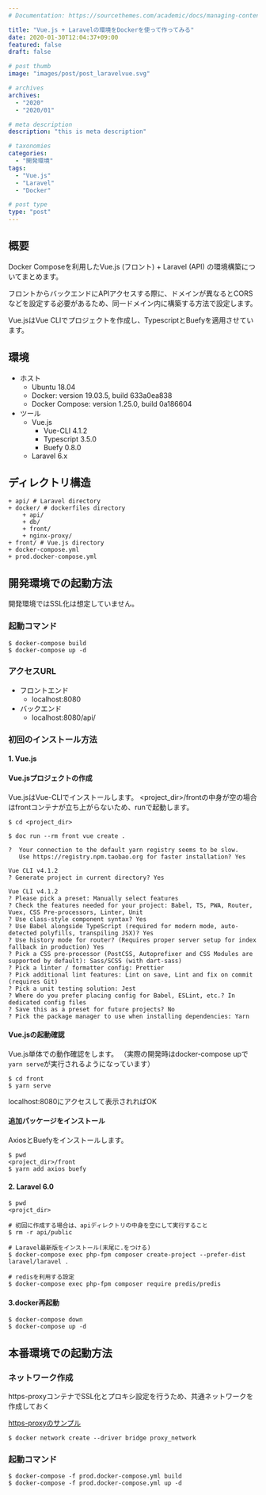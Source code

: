 ```yaml
---
# Documentation: https://sourcethemes.com/academic/docs/managing-content/

title: "Vue.js + Laravelの環境をDockerを使って作ってみる"
date: 2020-01-30T12:04:37+09:00
featured: false
draft: false

# post thumb
image: "images/post/post_laravelvue.svg"

# archives
archives:
  - "2020"
  - "2020/01"

# meta description
description: "this is meta description"

# taxonomies
categories:
  - "開発環境"
tags:
  - "Vue.js"
  - "Laravel"
  - "Docker"

# post type
type: "post"
---
```



## 概要

Docker Composeを利用したVue.js (フロント) + Laravel (API) の環境構築についてまとめます。

フロントからバックエンドにAPIアクセスする際に、ドメインが異なるとCORSなどを設定する必要があるため、同一ドメイン内に構築する方法で設定します。

Vue.jsはVue CLIでプロジェクトを作成し、TypescriptとBuefyを適用させています。


## 環境

- ホスト
    - Ubuntu 18.04
    - Docker: version 19.03.5, build 633a0ea838
    - Docker Compose: version 1.25.0, build 0a186604
- ツール
    - Vue.js
        - Vue-CLI 4.1.2
        - Typescript 3.5.0
        - Buefy 0.8.0
    - Laravel 6.x


## ディレクトリ構造

```
+ api/ # Laravel directory
+ docker/ # dockerfiles directory
    + api/
    + db/
    + front/
    + nginx-proxy/
+ front/ # Vue.js directory
+ docker-compose.yml
+ prod.docker-compose.yml
```

## 開発環境での起動方法

開発環境ではSSL化は想定していません。

### 起動コマンド

```
$ docker-compose build
$ docker-compose up -d
```

### アクセスURL

- フロントエンド
    - localhost:8080
- バックエンド
    - localhost:8080/api/

### 初回のインストール方法

#### 1. Vue.js

#### Vue.jsプロジェクトの作成

Vue.jsはVue-CLIでインストールします。
<project_dir>/frontの中身が空の場合はfrontコンテナが立ち上がらないため、runで起動します。

```
$ cd <project_dir>

$ doc run --rm front vue create .

?  Your connection to the default yarn registry seems to be slow.
   Use https://registry.npm.taobao.org for faster installation? Yes

Vue CLI v4.1.2
? Generate project in current directory? Yes

Vue CLI v4.1.2
? Please pick a preset: Manually select features
? Check the features needed for your project: Babel, TS, PWA, Router, Vuex, CSS Pre-processors, Linter, Unit
? Use class-style component syntax? Yes
? Use Babel alongside TypeScript (required for modern mode, auto-detected polyfills, transpiling JSX)? Yes
? Use history mode for router? (Requires proper server setup for index fallback in production) Yes
? Pick a CSS pre-processor (PostCSS, Autoprefixer and CSS Modules are supported by default): Sass/SCSS (with dart-sass)
? Pick a linter / formatter config: Prettier
? Pick additional lint features: Lint on save, Lint and fix on commit (requires Git)
? Pick a unit testing solution: Jest
? Where do you prefer placing config for Babel, ESLint, etc.? In dedicated config files
? Save this as a preset for future projects? No
? Pick the package manager to use when installing dependencies: Yarn
```

#### Vue.jsの起動確認

Vue.js単体での動作確認をします。
（実際の開発時はdocker-compose upで```yarn serve```が実行されるようになっています）

```
$ cd front
$ yarn serve
```

localhost:8080にアクセスして表示されればOK


#### 追加パッケージをインストール

AxiosとBuefyをインストールします。

```
$ pwd
<project_dir>/front
$ yarn add axios buefy
```

#### 2. Laravel 6.0

```
$ pwd
<projct_dir>

# 初回に作成する場合は、apiディレクトリの中身を空にして実行すること
$ rm -r api/public

# Laravel最新版をインストール(末尾に.をつける)
$ docker-compose exec php-fpm composer create-project --prefer-dist laravel/laravel .

# redisを利用する設定
$ docker-compose exec php-fpm composer require predis/predis
```

#### 3.docker再起動

```
$ docker-compose down
$ docker-compose up -d
```

## 本番環境での起動方法

### ネットワーク作成

https-proxyコンテナでSSL化とプロキシ設定を行うため、共通ネットワークを作成しておく

[https-proxyのサンプル](https://github.com/odaryo/docker_ssl_proxy)

```
$ docker network create --driver bridge proxy_network
```

### 起動コマンド

```
$ docker-compose -f prod.docker-compose.yml build
$ docker-compose -f prod.docker-compose.yml up -d
```

